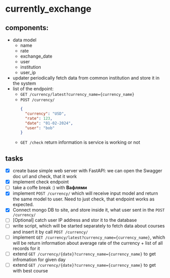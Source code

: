 
# currently_exchange

## components:
* data model
  * name
  * rate
  * exchange_date
  * user
  * institution
  * user_ip
* updater periodically fetch data from common institution and store it in the system
* list of the endpoint:
  * `GET /currency/latest?currency_name={currency_name}`
  * `POST /currency/`
    ```json
    {
      "currency": "USD",
      "rate": 123,
      "date": "01-02-2024", 
      "user": "bob"
    }
    ```
  * `GET /check` return information is service is working or not  

  
## tasks 
* [x] create base simple web server with FastAPI: 
  we can open the Swagger doc url and check, that it work 
* [x] implement check endpoint 
* [ ] take a coffe break :) with **Вафлями** 
* [x] implement `POST /currency/` which will receive input model and return the same model to user. 
  Need to just check, that endpoint works as expected.
* [x] Connect mongo DB to site, and store inside it, what user sent in the  `POST /currency/`
* [ ] [Optional] catch user IP address and stor it to the database 
* [ ] write script, which will be started separately to fetch data about courses and insert it by call  `POST /currency/`
* [ ] implement `GET /currency/latest?currency_name={currency_name}`, 
      which will be return information about average rate of the currency + list of all records for it  
* [ ] extend `GET /currency/{date}?currency_name={currency_name}` to get infromation for given day
* [ ] extend `GET /currency/{date}?currency_name={currency_name}` to get with best course
